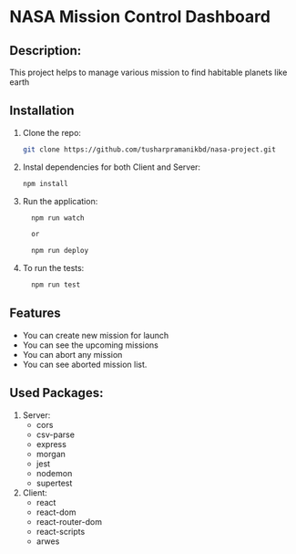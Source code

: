 # NASA Mission Control Dashboard

## Description:

This project helps to manage various mission to find habitable planets like earth

## Installation

1. Clone the repo:

   ```bash
   git clone https://github.com/tusharpramanikbd/nasa-project.git

   ```

2. Instal dependencies for both Client and Server:

   ```bash
   npm install

   ```

3. Run the application:

   ```bash
     npm run watch

     or

     npm run deploy
   ```

4. To run the tests:

   ```bash
     npm run test
   ```

## Features

- You can create new mission for launch
- You can see the upcoming missions
- You can abort any mission
- You can see aborted mission list.

## Used Packages:

1. Server:
   - cors
   - csv-parse
   - express
   - morgan
   - jest
   - nodemon
   - supertest
2. Client:
   - react
   - react-dom
   - react-router-dom
   - react-scripts
   - arwes
